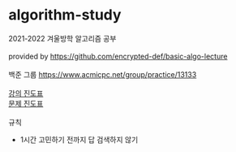 # algorithm-study
2021-2022 겨울방학 알고리즘 공부<br><br>
provided by https://github.com/encrypted-def/basic-algo-lecture<br><br>
백준 그룹 https://www.acmicpc.net/group/practice/13133<br><br>
[강의 진도표](https://docs.google.com/spreadsheets/d/1y7gwRVjOXQLESF9i0LhXoaypkPGUc9DG020NLh_311g/edit#gid=1607773028)<br>
[문제 진도표](https://docs.google.com/spreadsheets/d/1lpBZtoM9R9jyJrRe4AUNjJxkRLEidKw9O2GC0fMHCPM/edit#gid=1290640488)<br><br>
규칙
- 1시간 고민하기 전까지 답 검색하지 않기
